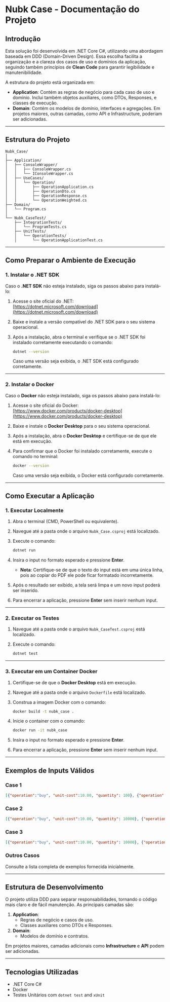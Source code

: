 # Nubk Case - Documentação do Projeto

## Introdução

Esta solução foi desenvolvida em .NET Core C#, utilizando uma abordagem baseada em DDD (Domain-Driven Design). Essa escolha facilita a organização e a clareza dos casos de uso e domínios da aplicação, seguindo também princípios de **Clean Code** para garantir legibilidade e manutenibilidade.

A estrutura do projeto está organizada em:

- **Application**: Contém as regras de negócio para cada caso de uso e domínio. Inclui também objetos auxiliares, como DTOs, Responses, e classes de execução.
- **Domain**: Contém os modelos de domínio, interfaces e agregações. Em projetos maiores, outras camadas, como API e Infrastructure, poderiam ser adicionadas.

---

## Estrutura do Projeto

```plaintext
Nubk_Case/
│
├── Application/
│   ├── ConsoleWrapper/
│   │   ├── ConsoleWrapper.cs
│   │   └── IConsoleWrapper.cs
│   ├── UseCases/
│   │   └── Operation/
│   │       ├── OperationApplication.cs
│   │       ├── OperationDto.cs
│   │       ├── OperationResponse.cs
│   │       └── OperationWeighted.cs
├── Domain/
│   └── Program.cs
│
└── Nubk_CaseTest/
    ├── IntegrationTests/
    │   └── ProgramTests.cs
    ├── UnitTests/
    │   └── OperationTests/
    │       └── OperationApplicationTest.cs
```

---

## Como Preparar o Ambiente de Execução

### 1. Instalar o .NET SDK

Caso o **.NET SDK** não esteja instalado, siga os passos abaixo para instalá-lo:

1. Acesse o site oficial do .NET:  
   [https://dotnet.microsoft.com/download](https://dotnet.microsoft.com/download)

2. Baixe e instale a versão compatível do .NET SDK para o seu sistema operacional.

3. Após a instalação, abra o terminal e verifique se o .NET SDK foi instalado corretamente executando o comando:

   ```bash
   dotnet --version
   ```

   Caso uma versão seja exibida, o .NET SDK está configurado corretamente.

---

### 2. Instalar o Docker

Caso o **Docker** não esteja instalado, siga os passos abaixo para instalá-lo:

1. Acesse o site oficial do Docker:  
   [https://www.docker.com/products/docker-desktop](https://www.docker.com/products/docker-desktop)

2. Baixe e instale o **Docker Desktop** para o seu sistema operacional.

3. Após a instalação, abra o **Docker Desktop** e certifique-se de que ele está em execução.

4. Para confirmar que o Docker foi instalado corretamente, execute o comando no terminal:

   ```bash
   docker --version
   ```

   Caso uma versão seja exibida, o Docker está configurado corretamente.

---

## Como Executar a Aplicação

### 1. Executar Localmente

1. Abra o terminal (CMD, PowerShell ou equivalente).
2. Navegue até a pasta onde o arquivo `Nubk_Case.csproj` está localizado.
3. Execute o comando:

   ```bash
   dotnet run
   ```

4. Insira o input no formato esperado e pressione **Enter**.
   - **Nota**: Certifique-se de que o texto do input está em uma única linha, pois ao copiar do PDF ele pode ficar formatado incorretamente.
5. Após o resultado ser exibido, a tela será limpa e um novo input poderá ser inserido.
6. Para encerrar a aplicação, pressione **Enter** sem inserir nenhum input.

---

### 2. Executar os Testes

1. Navegue até a pasta onde o arquivo `Nubk_CaseTest.csproj` está localizado.
2. Execute o comando:

   ```bash
   dotnet test
   ```

---

### 3. Executar em um Container Docker

1. Certifique-se de que o **Docker Desktop** está em execução.
2. Navegue até a pasta onde o arquivo `Dockerfile` está localizado.
3. Construa a imagem Docker com o comando:

   ```bash
   docker build -t nubk_case .
   ```

4. Inicie o container com o comando:

   ```bash
   docker run -it nubk_case
   ```

5. Insira o input no formato esperado e pressione **Enter**.
6. Para encerrar a aplicação, pressione **Enter** sem inserir nenhum input.

---

## Exemplos de Inputs Válidos

### Case 1
```json
[{"operation":"buy", "unit-cost":10.00, "quantity": 100}, {"operation":"sell", "unit-cost":15.00, "quantity": 50}, {"operation":"sell", "unit-cost":15.00, "quantity": 50}]
```

### Case 2
```json
[{"operation":"buy", "unit-cost":10.00, "quantity": 10000}, {"operation":"sell", "unit-cost":20.00, "quantity": 5000}, {"operation":"sell", "unit-cost":5.00, "quantity": 5000}]
```

### Case 3
```json
[{"operation":"buy", "unit-cost":10.00, "quantity": 10000}, {"operation":"sell", "unit-cost":5.00, "quantity": 5000}, {"operation":"sell", "unit-cost":20.00, "quantity": 3000}]
```

### Outros Casos
Consulte a lista completa de exemplos fornecida inicialmente.

---

## Estrutura de Desenvolvimento

O projeto utiliza DDD para separar responsabilidades, tornando o código mais claro e de fácil manutenção. As principais camadas são:

1. **Application**:
   - Regras de negócio e casos de uso.
   - Classes auxiliares como DTOs e Responses.
2. **Domain**:
   - Modelos de domínio e contratos.

Em projetos maiores, camadas adicionais como **Infrastructure** e **API** podem ser adicionadas.

---

## Tecnologias Utilizadas

- .NET Core C#
- Docker
- Testes Unitários com `dotnet test` and `xUnit`
